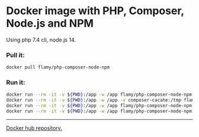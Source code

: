 Docker image with PHP, Composer, Node.js and NPM
===

Using php 7.4 cli, node.js 14.

### Pull it:

```bash
docker pull flamy/php-composer-node-npm
```

### Run it:

```bash
docker run --rm -it -v ${PWD}:/app -w /app flamy/php-composer-node-npm php helloworld.php
docker run --rm -it -v ${PWD}:/app -w /app -v composer-cacahe:/tmp flamy/php-composer-node-npm composer install
docker run --rm -it -v ${PWD}:/app -w /app flamy/php-composer-node-npm node helloworld.js
docker run --rm -it -v ${PWD}:/app -w /app flamy/php-composer-node-npm npm install
```

---
[Docker hub repository.](https://hub.docker.com/r/flamy/php-composer-node-npm)
